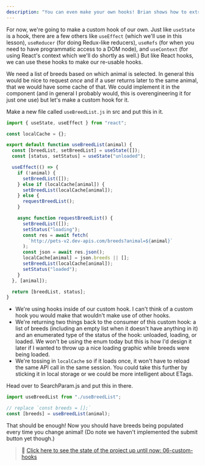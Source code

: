 ```yaml
---
description: "You can even make your own hooks! Brian shows how to extract logic out of a component to share a hook across components!"
---
```


For now, we're going to make a custom hook of our own. Just like `useState` is a hook, there are a few others like `useEffect` (which we'll use in this lesson), `useReducer` (for doing Redux-like reducers), `useRefs` (for when you need to have programmatic access to a DOM node), and `useContext` (for using React's context which we'll do shortly as well.) But like React hooks, we can use these hooks to make our re-usable hooks.

We need a list of breeds based on which animal is selected. In general this would be nice to request _once_ and if a user returns later to the same animal, that we would have some cache of that. We could implement it in the component (and in general I probably would, this is overengineering it for just one use) but let's make a custom hook for it.

Make a new file called `useBreedList.js` in src and put this in it.

```javascript
import { useState, useEffect } from "react";

const localCache = {};

export default function useBreedList(animal) {
  const [breedList, setBreedList] = useState([]);
  const [status, setStatus] = useState("unloaded");

  useEffect(() => {
    if (!animal) {
      setBreedList([]);
    } else if (localCache[animal]) {
      setBreedList(localCache[animal]);
    } else {
      requestBreedList();
    }

    async function requestBreedList() {
      setBreedList([]);
      setStatus("loading");
      const res = await fetch(
        `http://pets-v2.dev-apis.com/breeds?animal=${animal}`
      );
      const json = await res.json();
      localCache[animal] = json.breeds || [];
      setBreedList(localCache[animal]);
      setStatus("loaded");
    }
  }, [animal]);

  return [breedList, status];
}
```

- We're using hooks inside of our custom hook. I can't think of a custom hook you would make that wouldn't make use of other hooks.
- We're returning two things back to the consumer of this custom hook: a list of breeds (including an empty list when it doesn't have anything in it) and an enumerated type of the status of the hook: unloaded, loading, or loaded. We won't be using the enum today but this is how I'd design it later if I wanted to throw up a nice loading graphic while breeds were being loaded.
- We're tossing in `localCache` so if it loads once, it won't have to reload the same API call in the same session. You could take this further by sticking it in local storage or we could be more intelligent about ETags.

Head over to SearchParam.js and put this in there.

```javascript
import useBreedList from "./useBreedList";

// replace `const breeds = [];`
const [breeds] = useBreedList(animal);
```

That should be enough! Now you should have breeds being populated every time you change animal! (Do note we haven't implemented the submit button yet though.)

> 🏁 [Click here to see the state of the project up until now: 06-custom-hooks][step]

[step]: https://github.com/btholt/citr-v7-project/tree/master/06-custom-hooks

